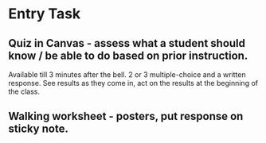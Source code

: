 # Entry Task

## Quiz in Canvas - assess what a student should know / be able to do based on prior instruction.

Available till 3 minutes after the bell. 2 or 3 multiple-choice and a written response. See results as they come in, act on the results at the beginning of the class.

## Walking worksheet - posters, put response on sticky note.


